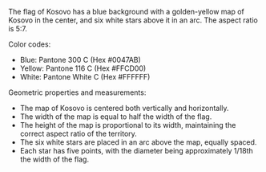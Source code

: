 The flag of Kosovo has a blue background with a golden-yellow map of Kosovo in the center, and six white stars above it in an arc. The aspect ratio is 5:7.

Color codes:
- Blue: Pantone 300 C (Hex #0047AB)
- Yellow: Pantone 116 C (Hex #FFCD00)
- White: Pantone White C (Hex #FFFFFF)

Geometric properties and measurements:
- The map of Kosovo is centered both vertically and horizontally.
- The width of the map is equal to half the width of the flag.
- The height of the map is proportional to its width, maintaining the correct aspect ratio of the territory.
- The six white stars are placed in an arc above the map, equally spaced.
- Each star has five points, with the diameter being approximately 1/18th the width of the flag.